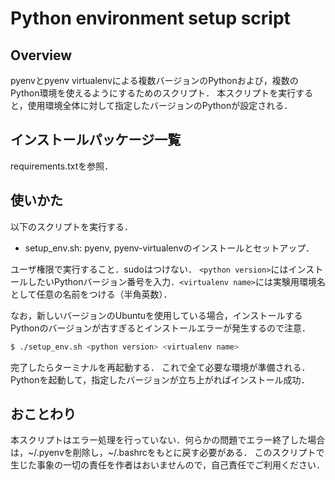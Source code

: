 Python environment setup script
=====

## Overview
pyenvとpyenv virtualenvによる複数バージョンのPythonおよび，複数のPython環境を使えるようにするためのスクリプト．
本スクリプトを実行すると，使用環境全体に対して指定したバージョンのPythonが設定される．

## インストールパッケージ一覧
requirements.txtを参照．

## 使いかた
以下のスクリプトを実行する．
- setup_env.sh: pyenv, pyenv-virtualenvのインストールとセットアップ．

ユーザ権限で実行すること．sudoはつけない．
`<python version>`にはインストールしたいPythonバージョン番号を入力．`<virtualenv name>`には実験用環境名として任意の名前をつける（半角英数）．

なお，新しいバージョンのUbuntuを使用している場合，インストールするPythonのバージョンが古すぎるとインストールエラーが発生するので注意．

```sh
$ ./setup_env.sh <python version> <virtualenv name>
```
完了したらターミナルを再起動する．
これで全て必要な環境が準備される．Pythonを起動して，指定したバージョンが立ち上がればインストール成功．

## おことわり
本スクリプトはエラー処理を行っていない．何らかの問題でエラー終了した場合は，~/.pyenvを削除し，~/.bashrcをもとに戻す必要がある．
このスクリプトで生じた事象の一切の責任を作者はおいませんので，自己責任でご利用ください．